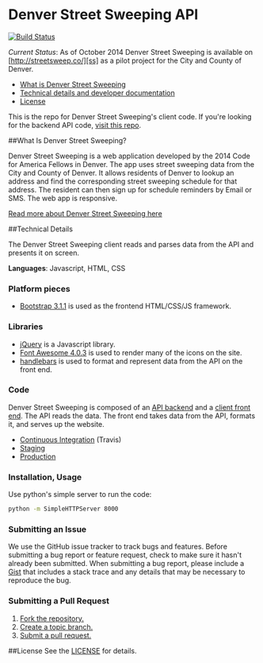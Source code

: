 Denver Street Sweeping API
=====================

[![Build Status][build_png]][travis]

[build_png]: https://travis-ci.org/codeforamerica/denver-schedules.png?branch=master
[travis]: https://travis-ci.org/codeforamerica/denver-schedules

*Current Status*: As of October 2014 Denver Street Sweeping is available on [http://streetsweep.co/][ss] as a pilot project for the City and County of Denver. 

* [What is Denver Street Sweeping](#what-is-denver-street-sweeping)
* [Technical details and developer documentation](#technical-details)
* [License](#license)

This is the repo for Denver Street Sweeping's client code. If you're looking for the backend API code, [visit this repo][api].

[ss]: http://streetsweep.co
[api]: https://github.com/codeforamerica/denver-schedules-api

##What Is Denver Street Sweeping?

Denver Street Sweeping is a web application developed by the 2014 Code for America Fellows in Denver. The app uses street sweeping data from the City and County of Denver. It allows residents of Denver to lookup an address and find the corresponding street sweeping schedule for that address. The resident can then sign up for schedule reminders by Email or SMS. The web app is responsive.

[Read more about Denver Street Sweeping here](/docs/about.md)


##Technical Details

The Denver Street Sweeping client reads and parses data from the API and presents it on screen.

**Languages**: Javascript, HTML, CSS

### Platform pieces
* [Bootstrap 3.1.1][bootstrap] is used as the frontend HTML/CSS/JS framework.

[bootstrap]: http://getbootstrap.com/

### Libraries
* [jQuery][jquery] is a Javascript library.
* [Font Awesome 4.0.3][fontawesome] is used to render many of the icons on the site.
* [handlebars][handlebars] is used to format and represent data from the API on the front end.

[jquery]: http://jquery.com/
[fontawesome]: http://fortawesome.github.io/Font-Awesome
[handlebars]: http://handlebarsjs.com/

### Code

Denver Street Sweeping is composed of an [API backend][api] and a [client front end][client]. The API reads the data. The front end takes data from the API, formats it, and serves up the website. 

* [Continuous Integration][travis] (Travis)
* [Staging][staging] 
* [Production][prod]

[client]: https://github.com/codeforamerica/denver-schedules
[prod]:  http://streetsweep.co/
[staging]: http://staging.streetsweep.co/

### Installation, Usage

Use python's simple server to run the code:

``` bash
python -m SimpleHTTPServer 8000
```

### Submitting an Issue
We use the GitHub issue tracker to track bugs and features. Before submitting a bug report or feature request, check to make sure it hasn't already been submitted. When submitting a bug report, please include a [Gist][] that includes a stack trace and any details that may be necessary to reproduce the bug.

[gist]: https://gist.github.com/

### Submitting a Pull Request
1. [Fork the repository.][fork]
2. [Create a topic branch.][branch]
3. [Submit a pull request.][pr]

[fork]: http://help.github.com/fork-a-repo/
[branch]: http://learn.github.com/p/branching.html
[pr]: http://help.github.com/send-pull-requests/

##License
See the [LICENSE][] for details.

[license]: https://github.com/codeforamerica/denver-schedules/blob/master/LICENSE



